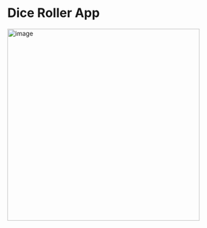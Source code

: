 <h1>Dice Roller App</h1>

<img width="435" alt="image" src="https://github.com/user-attachments/assets/720e6cb4-1467-446f-b0d2-f751c47a8f29" />
